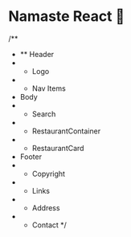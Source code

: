 # Namaste React 🚀
/** 
 * ** Header
 * - Logo
 * - Nav Items
 * Body
 * - Search
 * - RestaurantContainer
 * - RestaurantCard
 * Footer
 *  - Copyright
 *  - Links
 *  - Address
 *  - Contact
 */